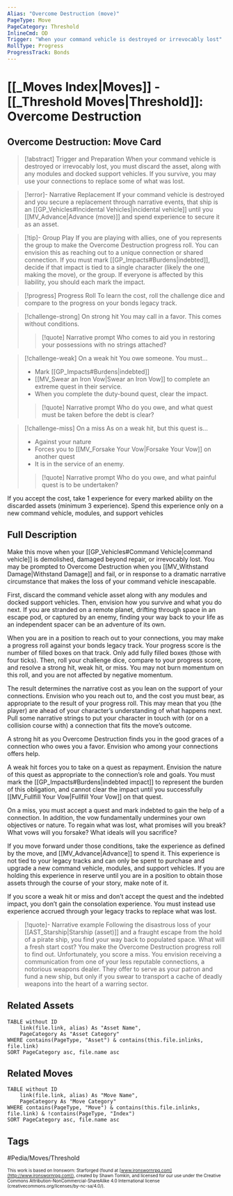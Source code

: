 ```yaml
---
Alias: "Overcome Destruction (move)"
PageType: Move
PageCategory: Threshold
InlineCmd: OD
Trigger: "When your command vehicle is destroyed or irrevocably lost"
RollType: Progress
ProgressTrack: Bonds
---
```

# [[_Moves Index|Moves]] - [[_Threshold Moves|Threshold]]: Overcome Destruction

## Overcome Destruction: Move Card
>[!abstract]  Trigger and Preparation
>When your command vehicle is destroyed or irrevocably lost, you must discard the asset, along with any modules and docked support vehicles. If you survive, you may use your connections to replace some of what was lost. 

> [!error]- Narrative Replacement
> If your command vehicle is destroyed and you secure a replacement through narrative events, that ship is an [[GP_Vehicles#Incidental Vehicles|incidental vehicle]] until you [[MV_Advance|Advance (move)]] and spend experience to secure it as an asset.

> [!tip]- Group Play
> If you are playing with allies, one of you represents the group to make the Overcome Destruction progress roll. You can envision this as reaching out to a unique connection or shared connection. If you must mark [[GP_Impacts#Burdens|indebted]], decide if that impact is tied to a single character (likely the one making the move), or the group. If everyone is affected by this liability, you should each mark the impact. 

> [!progress] Progress Roll
> To learn the cost, roll the challenge dice and compare to the progress on your bonds legacy track. 

> [!challenge-strong] On strong hit
> You may call in a favor. This comes without conditions. 
> > [!quote] Narrative prompt
> > Who comes to aid you in restoring your possessions with no strings attached?

> [!challenge-weak] On a weak hit
> You owe someone. You must...
>-  Mark [[GP_Impacts#Burdens|indebted]]
>- [[MV_Swear an Iron Vow|Swear an Iron Vow]] to complete an extreme quest in their service. 
>- When you complete the duty-bound quest, clear the impact. 
> > [!quote] Narrative prompt
> > Who do you owe, and what quest must be taken before the debt is clear?

> [!challenge-miss] On a miss
> As on a weak hit, but this quest is...
>- Against your nature
>- Forces you to [[MV_Forsake Your Vow|Forsake Your Vow]] on another quest
>- It is in the service of an enemy. 
> > [!quote] Narrative prompt
> > Who do you owe, and what painful  quest is to be undertaken?

If you accept the cost, take 1 experience for every marked ability on the discarded assets (minimum 3 experience). Spend this experience only on a new command vehicle, modules, and support vehicles

## Full Description
Make this move when your [[GP_Vehicles#Command Vehicle|command vehicle]] is demolished, damaged beyond repair, or irrevocably lost. You may be prompted to Overcome Destruction when you [[MV_Withstand Damage|Withstand Damage]] and fail, or in response to a dramatic narrative circumstance that makes the loss of your command vehicle inescapable.

First, discard the command vehicle asset along with any modules and docked support vehicles. Then, envision how you survive and what you do next. If you are stranded on a remote planet, drifting through space in an escape pod, or captured by an enemy, finding your way back to your life as an independent spacer can be an adventure of its own.

When you are in a position to reach out to your connections, you may make a progress roll against your bonds legacy track. Your progress score is the number of filled boxes on that track. Only add fully filled boxes (those with four ticks). Then, roll your challenge dice, compare to your progress score, and resolve a strong hit, weak hit, or miss. You may not burn momentum on this roll, and you are not affected by negative momentum. 

The result determines the narrative cost as you lean on the support of your connections. Envision who you reach out to, and the cost you must bear, as appropriate to the result of your progress roll. This may mean that you (the player) are ahead of your character’s understanding of what happens next. Pull some narrative strings to put your character in touch with (or on a collision course with) a connection that fits the move’s outcome.

A strong hit as you Overcome Destruction finds you in the good graces of a connection who owes you a favor. Envision who among your connections offers help. 

A weak hit forces you to take on a quest as repayment. Envision the nature of this quest as appropriate to the connection’s role and goals. You must mark the [[GP_Impacts#Burdens|indebted impact]] to represent the burden of this obligation, and cannot clear the impact until you successfully [[MV_Fullfill Your Vow|Fullfill Your Vow]] on that quest. 

On a miss, you must accept a quest and mark indebted to gain the help of a connection. In addition, the vow fundamentally undermines your own objectives or nature. To regain what was lost, what promises will you break? What vows will you forsake? What ideals will you sacrifice? 

If you move forward under those conditions, take the experience as defined by the move, and [[MV_Advance|Advance]] to spend it. This experience is not tied to your legacy tracks and can only be spent to purchase and upgrade a new command vehicle, modules, and support vehicles. If you are holding this experience in reserve until you are in a position to obtain those assets through the course of your story, make note of it. 

If you score a weak hit or miss and don’t accept the quest and the indebted impact, you don’t gain the consolation experience. You must instead use experience accrued through your legacy tracks to replace what was lost. 

> [!quote]- Narrative example
> Following the disastrous loss of your [[AST_Starship|Starship (asset)]] and a fraught escape from the hold of a pirate ship, you find your way back to populated space. What will a fresh start cost? You make the Overcome Destruction progress roll to find out. Unfortunately, you score a miss. You envision receiving a communication from one of your less reputable connections, a notorious weapons dealer. They offer to serve as your patron and fund a new ship, but only if you swear to transport a cache of deadly weapons into the heart of a warring sector. 

## Related Assets
```dataview
TABLE without ID
	link(file.link, alias) As "Asset Name",
	PageCategory As "Asset Category"
WHERE contains(PageType, "Asset") & contains(this.file.inlinks, file.link)
SORT PageCategory asc, file.name asc
```

## Related Moves
```dataview
TABLE without ID
	link(file.link, alias) As "Move Name",
	PageCategory As "Move Category"
WHERE contains(PageType, "Move") & contains(this.file.inlinks, file.link) & !contains(PageType, "Index")
SORT PageCategory asc, file.name asc
```

## Tags
#Pedia/Moves/Threshold 

<font size=-2>This work is based on Ironsworn: Starforged (found at [www.ironswornrpg.com](http://www.ironswornrpg.com)), created by Shawn Tomkin, and licensed for our use under the Creative Commons Attribution-NonCommercial-ShareAlike 4.0 International license  (creativecommons.org/licenses/by-nc-sa/4.0/).</font>